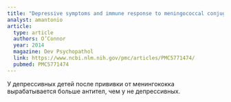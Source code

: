 ```yaml
---
title: "Depressive symptoms and immune response to meningococcal conjugate vaccine in early adolescence"
analyst: amantonio
article:
  type: article
  authors: O’Connor
  year: 2014
  magazine: Dev Psychopathol
  link: https://www.ncbi.nlm.nih.gov/pmc/articles/PMC5771474/
  pubmed: PMC5771474
---
```


У депрессивных детей после прививки от менингококка вырабатывается больше антител, чем у не депрессивных.
